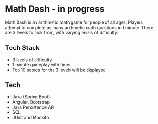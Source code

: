 # Math Dash - in progress
Math Dash is an arithmetic math game for people of all ages. Players attempt to complete as many arithmetic math questions in 1 minute. There are 3 levels to pick from, with varying levels of difficulty. 

## Tech Stack
- 3 levels of difficulty
- 1 minute gameplay with timer
- Top 10 scores for the 3 levels will be displayed 

## Tech
- Java (Spring Boot)
- Angular, Bootstrap
- Java Persistence API
- SQL
- JUnit and Mockito

